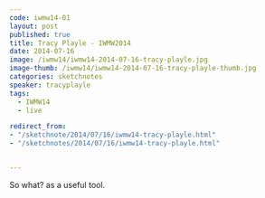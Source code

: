 ```yaml
---
code: iwmw14-01
layout: post
published: true
title: Tracy Playle - IWMW2014
date: 2014-07-16
image: /iwmw14/iwmw14-2014-07-16-tracy-playle.jpg
image-thumb: /iwmw14/iwmw14-2014-07-16-tracy-playle-thumb.jpg
categories: sketchnotes
speaker: tracyplayle
tags:
  - IWMW14
  - live

redirect_from:
- "/sketchnote/2014/07/16/iwmw14-tracy-playle.html"
- "/sketchnotes/2014/07/16/iwmw14-tracy-playle.html"


---
```


So what? as a useful tool.